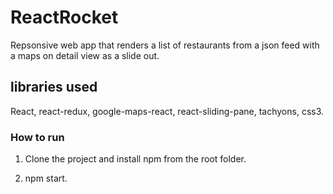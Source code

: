 # ReactRocket

Repsonsive web app that renders a list of restaurants from a json feed with a maps on detail view as a slide out.

## libraries used

React, react-redux, google-maps-react, react-sliding-pane, tachyons, css3.

### How to run

1. Clone the project and install npm from the root folder.

2. npm start.



